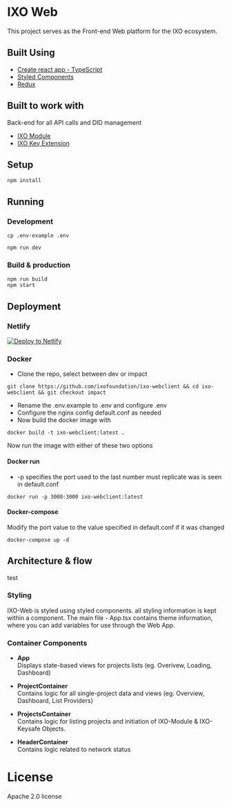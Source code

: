 # IXO Web 
This project serves as the Front-end Web platform for the IXO ecosystem.
## Built Using 

- [Create react app - TypeScript](https://github.com/wmonk/create-react-app-typescript)  
- [Styled Components](https://www.styled-components.com)  
- [Redux](https://redux.js.org)  

## Built to work with
Back-end for all API calls and DID management

- [IXO Module](https://github.com/ixofoundation/ixo-apimodule)  
- [IXO Key Extension](https://github.com/ixofoundation/ixo-keysafe)  
## Setup

```shell
npm install
```

##	Running

###	Development
```shell
cp .env-example .env
```

```shell
npm run dev
```

### Build & production
```shell
npm run build
npm start
```

## Deployment

### Netlify
[![Deploy to Netlify](https://www.netlify.com/img/deploy/button.svg)](https://app.netlify.com/start/deploy?repository=https://github.com/ixofoundation/ixo-webclient)
 
### Docker
- Clone the repo, select between dev or impact
```shell
git clone https://github.com/ixofoundation/ixo-webclient && cd ixo-webclient && git checkout impact
```
- Rename the .env.example to .env and configure .env  
- Configure the nginx config default.conf as needed  
- Now build the docker image with  
```shell
docker build -t ixo-webclient:latest .
```
Now run the image with either of these two options
#### Docker run
- -p specifies the port used to the last number must replicate was is seen in default.conf
```shell
docker run -p 3000:3000 ixo-webclient:latest
```

#### Docker-compose
Modify the port value to the value specified in default.conf if it was changed
```shell
docker-compose up -d
```

## Architecture & flow
test

### Styling
IXO-Web is styled using styled components. all styling information is kept within a component. The main file - App.tsx contains theme information, where you can add variables for use through the Web App.

### Container Components


- **App**  
	Displays state-based views for projects lists (eg. Overivew, Loading, Dashboard)

- **ProjectContainer**  
	Contains logic for all single-project data and views (eg. Overview, Dashboard, List Providers)
 
- **ProjectsContainer**  
	Contains logic for listing projects and initiation of IXO-Module & IXO-Keysafe Objects.

- **HeaderContainer**  
	Contains logic related to network status

    
# License

Apache 2.0 license
